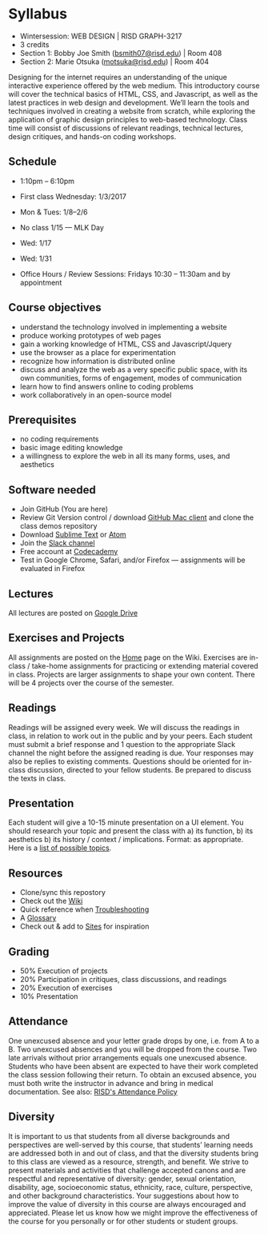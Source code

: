 # Syllabus

* Wintersession: WEB DESIGN | RISD GRAPH-3217
* 3 credits
* Section 1: Bobby Joe Smith (bsmith07@risd.edu) | Room 408
* Section 2: Marie Otsuka (motsuka@risd.edu) | Room 404

Designing for the internet requires an understanding of the unique interactive experience offered by the web medium. This introductory course will cover the technical basics of HTML, CSS, and Javascript, as well as the latest practices in web design and development. We’ll learn the tools and techniques involved in creating a website from scratch, while exploring the application of graphic design principles to web-based technology. Class time will consist of discussions of relevant readings, technical lectures, design critiques, and hands-on coding workshops.

## Schedule
* 1:10pm – 6:10pm
* First class Wednesday: 1/3/2017
* Mon & Tues: 1/8–2/6
* No class 1/15 — MLK Day
* Wed: 1/17
* Wed: 1/31

* Office Hours / Review Sessions: Fridays 10:30 – 11:30am and by appointment

## Course objectives
* understand the technology involved in implementing a website
* produce working prototypes of web pages
* gain a working knowledge of HTML, CSS and Javascript/Jquery
* use the browser as a place for experimentation
* recognize how information is distributed online
* discuss and analyze the web as a very specific public space, with its own communities, forms of engagement, modes of communication
* learn how to find answers online to coding problems
* work collaboratively in an open-source model

## Prerequisites
* no coding requirements
* basic image editing knowledge
* a willingness to explore the web in all its many forms, uses, and aesthetics

## Software needed
* Join GitHub (You are here)
* Review Git Version control / download [GitHub Mac client](https://desktop.github.com/) and clone the class demos repository
* Download [Sublime Text](https://www.sublimetext.com/3) or [Atom](https://atom.io/)
* Join the [Slack channel](https://join.slack.com/t/wd-winter18/signup)
* Free account at [Codecademy](https://www.codecademy.com/)
* Test in Google Chrome, Safari, and/or Firefox — assignments will be evaluated in Firefox

## Lectures
All lectures are posted on [Google Drive](https://drive.google.com/open?id=19l_cfMKDG498TPKCjukv4VPz-fwGlF6X)

## Exercises and Projects
All assignments are posted on the [Home](https://github.com/risd-web/wd-winter18/wiki) page on the Wiki. Exercises are in-class / take-home assignments for practicing or extending material covered in class. Projects are larger assignments to shape your own content. There will be 4 projects over the course of the semester.

## Readings
Readings will be assigned every week. We will discuss the readings in class, in relation to work out in the public and by your peers. Each student must submit a brief response and 1 question to the appropriate Slack channel the night before the assigned reading is due. Your responses may also be replies to existing comments. Questions should be oriented for in-class discussion, directed to your fellow students. Be prepared to discuss the texts in class. 

## Presentation
Each student will give a 10-15 minute presentation on a UI element. You should research your topic and present the class with a) its function, b) its aesthetics b) its history / context / implications. Format: as appropriate. Here is a [list of possible topics](https://docs.google.com/a/risd.edu/document/d/1mb4bzsV8bwZhIFoYHjmugoH28f3R903kb_wC8hhdgwo/edit?usp=sharing).

## Resources
* Clone/sync this repostory
* Check out the [Wiki](https://github.com/risd-web/wd-winter18/wiki/Resources) 
* Quick reference when [Troubleshooting](https://github.com/risd-web/wd-winter18/wiki/Common-Errors)
* A [Glossary](https://github.com/risd-web/wd-winter18/wiki/Glossary)
* Check out & add to [Sites](https://github.com/risd-web/wd-winter18/wiki/Sites) for inspiration

## Grading
* 50% Execution of projects
* 20% Participation in critiques, class discussions, and readings
* 20% Execution of exercises
* 10% Presentation

## Attendance
One unexcused absence and your letter grade drops by one, i.e. from A to a B. Two unexcused absences and you will be dropped from the course. Two late arrivals without prior arrangements equals one unexcused absence. Students who have been absent are expected to have their work completed the class session following their return. To obtain an excused absence, you must both write the instructor in advance and bring in medical documentation. See also: [RISD's Attendance Policy](http://policies.risd.edu/academic/class-attendance/)

## Diversity
It is important to us that students from all diverse backgrounds and perspectives are well-served by this course, that students’ learning needs are addressed both in and out of class, and that the diversity students bring to this class are viewed as a resource, strength, and benefit. We strive to present materials and activities that challenge accepted canons and are respectful and representative of diversity: gender, sexual orientation, disability, age, socioeconomic status, ethnicity, race, culture, perspective, and other background characteristics. Your suggestions about how to improve the value of diversity in this course are always encouraged and appreciated. Please let us know how we might improve the effectiveness of the course for you personally or for other students or student groups.

